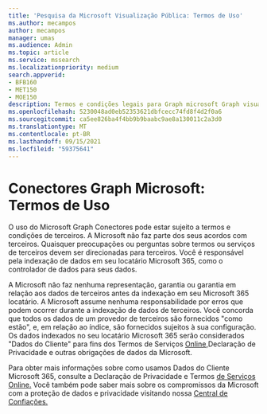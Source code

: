 ```yaml
---
title: 'Pesquisa da Microsoft Visualização Pública: Termos de Uso'
ms.author: mecampos
author: mecampos
manager: umas
ms.audience: Admin
ms.topic: article
ms.service: mssearch
ms.localizationpriority: medium
search.appverid:
- BFB160
- MET150
- MOE150
description: Termos e condições legais para Graph microsoft Graph visualização pública para Pesquisa da Microsoft
ms.openlocfilehash: 5230048ad0eb52353621dbfcecc74fd8f4d2f0a6
ms.sourcegitcommit: ca5ee826ba4f4bb9b9baabc9ae8a130011c2a3d0
ms.translationtype: MT
ms.contentlocale: pt-BR
ms.lasthandoff: 09/15/2021
ms.locfileid: "59375641"
---
```

<!---Previous ms.author: anfowler --->

# <a name="microsoft-graph-connectors-terms-of-use"></a>Conectores Graph Microsoft: Termos de Uso

O uso do Microsoft Graph Conectores pode estar sujeito a termos e condições de terceiros. A Microsoft não faz parte dos seus acordos com terceiros. Quaisquer preocupações ou perguntas sobre termos ou serviços de terceiros devem ser direcionadas para terceiros. Você é responsável pela indexação de dados em seu locatário Microsoft 365, como o controlador de dados para seus dados.

A Microsoft não faz nenhuma representação, garantia ou garantia em relação aos dados de terceiros antes da indexação em seu Microsoft 365 locatário.  A Microsoft assume nenhuma responsabilidade por erros que podem ocorrer durante a indexação de dados de terceiros.  Você concorda que todos os dados de um provedor de terceiros são fornecidos "como estão", e, em relação ao índice, são fornecidos sujeitos à sua configuração. Os dados indexados no seu locatário Microsoft 365 serão considerados "Dados do [](https://privacy.microsoft.com/privacystatement)Cliente" para fins dos Termos de Serviços [Online,](http://www.microsoftvolumelicensing.com/Downloader.aspx?documenttype=OST&lang=English)Declaração de Privacidade e outras obrigações de dados da Microsoft.

Para obter mais informações sobre como usamos Dados do Cliente Microsoft 365, consulte a Declaração de Privacidade e Termos [de Serviços Online.](https://privacy.microsoft.com/privacystatement) [](http://www.microsoftvolumelicensing.com/Downloader.aspx?documenttype=OST&lang=English) Você também pode saber mais sobre os compromissos da Microsoft com a proteção de dados e privacidade visitando nossa [Central de Confiações.](https://www.microsoft.com/trust-center)
